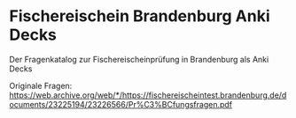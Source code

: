 # Fischereischein Brandenburg Anki Decks

Der Fragenkatalog zur Fischereischeinprüfung in Brandenburg als Anki Decks

Originale Fragen: https://web.archive.org/web/*/https://fischereischeintest.brandenburg.de/documents/23225194/23226566/Pr%C3%BCfungsfragen.pdf
